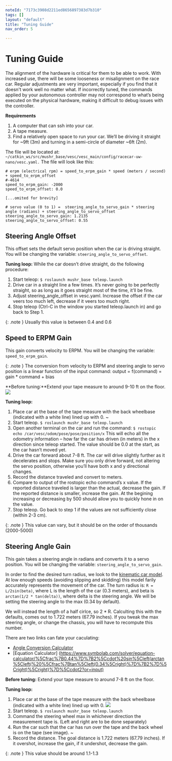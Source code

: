 ```yaml
---
noteId: "7173c3908d2211ed8656897383d7b310"
tags: []
layout: "default"
title: "Tuning Guide"
nav_order: 5

---
```


# Tuning Guide
The alignment of the hardware is critical for them to be able to work. With increased use, there will be some looseness or misalignment on the race car. Regular adjustments are very important, especially if you find that it doesn't work well no matter what. If incorrectly tuned, the commands applied by your autonomous controller may not correspond to what’s being executed on the physical hardware, making it difficult to debug issues with the controller.

**Requirements**
1. A computer that can ssh into your car.
2. A tape measure.
3. Find a relatively open space to run your car. We’ll be driving it straight for ~9ft (3m) and turning in a semi-circle of diameter ~6ft (2m).

The file will be located at:
```~/catkin_ws/src/mushr_base/vesc/vesc_main/config/racecar-uw-nano/vesc.yaml.```
The file will look like this:
```
# erpm (electrical rpm) = speed_to_erpm_gain * speed (meters / second) + speed_to_erpm_offset
#-4614
speed_to_erpm_gain: -2000
speed_to_erpm_offset: 0.0

[...omited for brevity]

# servo value (0 to 1) =  steering_angle_to_servo_gain * steering angle (radians) + steering_angle_to_servo_offset
steering_angle_to_servo_gain: 1.2135
steering_angle_to_servo_offset: 0.55
```

## Steering Angle Offset
This offset sets the default servo position when the car is driving straight. You will be changing the variable: ```steering_angle_to_servo_offset```.

**Tuning loop:**
While the car doesn’t drive straight, do the following procedure:
1. Start teleop:
```$ roslaunch mushr_base teleop.launch```
2. Drive car in a straight line a few times. It’s never going to be perfectly straight, so as long as it goes straight most of the time, it’ll be fine.
3. Adjust steering_angle_offset in vesc.yaml. Increase the offset if the car veers too much left, decrease if it veers too much right.
4. Stop teleop (Ctrl-C in the window you started teleop.launch in) and go back to Step 1.

{: .note }
Usually this value is between 0.4 and 0.6

## Speed to ERPM Gain
This gain converts velocity to ERPM. You will be changing the variable: ```speed_to_erpm_gain```.

{: .note }
The conversion from velocity to ERPM and steering angle to servo position is a linear function of the input command:
output = f(command) = gain * command + bias

**Before tuning:**Extend your tape measure to around 9-10 ft on the floor.
![](../assets/images/start.jpg)

**Tuning loop:**
1. Place car at the base of the tape measure with the back wheelbase (indicated with a white line) lined up with 0.
~[](../assets/images/base_with_line.jpg)
2. Start teleop.
```$ roslaunch mushr_base teleop.launch```
3. Open another terminal on the car and run the command:
```$ rostopic echo /car/vesc/odom/pose/pose/position/x```
This will echo all the odometry information – how far the car has driven (in meters) in the x direction since teleop started. The value should be 0.0 at the start, as the car hasn’t moved yet.
4. Drive the car forward about 7-8 ft. The car will drive slightly further as it decelerates and stops. Make sure you only drive forward, not altering the servo position, otherwise you’ll have both x and y directional changes.
5. Record the distance traveled and convert to meters.
6. Compare to output of the rostopic echo command’s x value. If the reported distance traveled is larger than the actual, decrease the gain. If the reported distance is smaller, increase the gain. At the begining increasing or decreasing by 500 should allow you to quickly hone in on the value.
7. Stop teleop. Go back to step 1 if the values are not sufficiently close (within 2-3 cm).

{: .note }
This value can vary, but it should be on the order of thousands (2000-5000)

## Steering Angle Gain
This gain takes a steering angle in radians and converts it to a servo position. You will be changing the variable: ```steering_angle_to_servo_gain```.

In order to find the desired turn radius, we look to the [kinematic car model](https://github.com/prl-mushr/mushr/blob/master/mushr_description/kinematic_car_model.pdf). At low enough speeds (avoiding slipping and skidding) this model farily accurately represents the movement of the car. The turn radius is:
```R = L/2sin(beta)```,
where L is the length of the car (0.3 meters), and beta is ```arctan(1/2 * tan(delta))```, where delta is the steering angle. We will be setting the steering angle to the max (0.34 by default).

We will instead the length of a half cirlce, so 2 * R. Calculting this with the defaults, comes out to 1.722 meters (67.79 inches). If you tweak the max steering angle, or change the chassis, you will have to recompute this number.

There are two links can fate your caculating:
- [Angle Conversion Calculator](https://www.calculatorsoup.com/calculators/conversions/angle.php)
- [Equation Calculator] (https://www.symbolab.com/solver/equation-calculator/%5Cfrac%7B0.44%7D%7B2%5Ccdot%20sin%5Cleft(arctan%5Cleft(%20%5Cfrac%7Btan%5Cleft(0.34%5Cright)%7D%7B2%7D%5Cright)%5Cright)%7D%5Ccdot2?or=input)


**Before tuning:**
Extend your tape measure to around 7-8 ft on the floor.

**Tuning loop:**
1. Place car at the base of the tape measure with the back wheelbase (indicated with a white line) lined up with 0.
![](../assets/images/start%20(1).jpg)
2. Start teleop.
```$ roslaunch mushr_base teleop.launch```
3. Command the steering wheel max in whichever direction the measurement tape is. (Left and right are to be done separately)
4. Run the car such that the car has run over the tape and the back wheel is on the tape (see image).
~[](../assets/images/end.jpg)
5. Record the distance. The goal distance is 1.722 meters (67.79 inches). If it overshot, increase the gain, if it undershot, decrease the gain.

{: .note }
This value should be around 1.1-1.3

